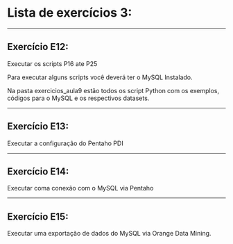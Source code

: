 
# Lista de exercícios 3:


---
## Exercício E12:

Executar os scripts P16 ate P25

Para executar alguns scripts você deverá ter o MySQL Instalado.

Na pasta exercicios_aula9 estão todos os script Python com os exemplos, códigos para o MySQL e os respectivos datasets.

---
## Exercício E13:

Executar a configuração do Pentaho PDI

---
## Exercício E14:

Executar coma conexão com o MySQL via Pentaho

---
## Exercício E15:

Executar uma exportação de dados do MySQL via Orange Data Mining.


